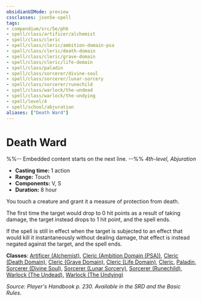 ```yaml
---
obsidianUIMode: preview
cssclasses: json5e-spell
tags:
- compendium/src/5e/phb
- spell/class/artificer/alchemist
- spell/class/cleric
- spell/class/cleric/ambition-domain-psa
- spell/class/cleric/death-domain
- spell/class/cleric/grave-domain
- spell/class/cleric/life-domain
- spell/class/paladin
- spell/class/sorcerer/divine-soul
- spell/class/sorcerer/lunar-sorcery
- spell/class/sorcerer/runechild
- spell/class/warlock/the-undead
- spell/class/warlock/the-undying
- spell/level/4
- spell/school/abjuration
aliases: ["Death Ward"]
---
```

# Death Ward
%%-- Embedded content starts on the next line. --%%
*4th-level, Abjuration*  

- **Casting time:** 1 action
- **Range:** Touch
- **Components:** V, S
- **Duration:** 8 hour

You touch a creature and grant it a measure of protection from death.

The first time the target would drop to 0 hit points as a result of taking damage, the target instead drops to 1 hit point, and the spell ends.

If the spell is still in effect when the target is subjected to an effect that would kill it instantaneously without dealing damage, that effect is instead negated against the target, and the spell ends.

**Classes**: [Artificer (Alchemist)](/Systems/5e/classes/artificer-alchemist-tce.md), [Cleric (Ambition Domain (PSA))](/Systems/5e/classes/cleric-ambition-domain-psa-psa.md), [Cleric (Death Domain)](/Systems/5e/classes/cleric-death-domain.md), [Cleric (Grave Domain)](/Systems/5e/classes/cleric-grave-domain-xge.md), [Cleric (Life Domain)](/Systems/5e/classes/cleric-life-domain.md), [Cleric](/Systems/5e/classes/cleric.md), [Paladin](/Systems/5e/classes/paladin.md), [Sorcerer (Divine Soul)](/Systems/5e/classes/sorcerer-divine-soul-xge.md), [Sorcerer (Lunar Sorcery)](/Systems/5e/classes/sorcerer-lunar-sorcery-dsotdq.md), [Sorcerer (Runechild)](/Systems/5e/classes/sorcerer-runechild-tdcsr.md), [Warlock (The Undead)](/Systems/5e/classes/warlock-the-undead-vrgr.md), [Warlock (The Undying)](/Systems/5e/classes/warlock-the-undying-scag.md)

*Source: Player's Handbook p. 230. Available in the SRD and the Basic Rules.*